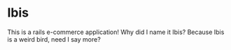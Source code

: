 # Ibis

This is a rails e-commerce application! Why did I name it Ibis? Because Ibis is a weird bird, need I say more?
